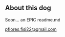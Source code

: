 ## About this dog

Soon... an EPIC readme.md

pflores.fisi22@gmail.com

<!---
leflores-fisi/leflores-fisi is a ✨ special ✨ repository because its `README.md` (this file) appears on your GitHub profile.
You can click the Preview link to take a look at your changes.
--->
